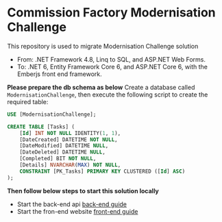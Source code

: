 # Commission Factory Modernisation Challenge

This repository is used to migrate Modernisation Challenge solution 
- From: .NET Framework 4.8, Linq to SQL, and ASP.NET Web Forms.
- To: .NET 6, Entity Framework Core 6, and ASP.NET Core 6, with the Emberjs front end framework.

**Please prepare the db schema as below**
Create a database called `ModernisationChallenge`, then execute the following script to create the required table:

``` sql
USE [ModernisationChallenge];

CREATE TABLE [Tasks] (
	[Id] INT NOT NULL IDENTITY(1, 1),
	[DateCreated] DATETIME NOT NULL,
	[DateModified] DATETIME NULL,
	[DateDeleted] DATETIME NULL,
	[Completed] BIT NOT NULL,
	[Details] NVARCHAR(MAX) NOT NULL,
	CONSTRAINT [PK_Tasks] PRIMARY KEY CLUSTERED ([Id] ASC)
);
```

**Then follow below steps to start this solution locally**
- Start the back-end api [back-end guide](./back-end/README.md)
- Start the fron-end website [front-end guide](/front-end/README.md)